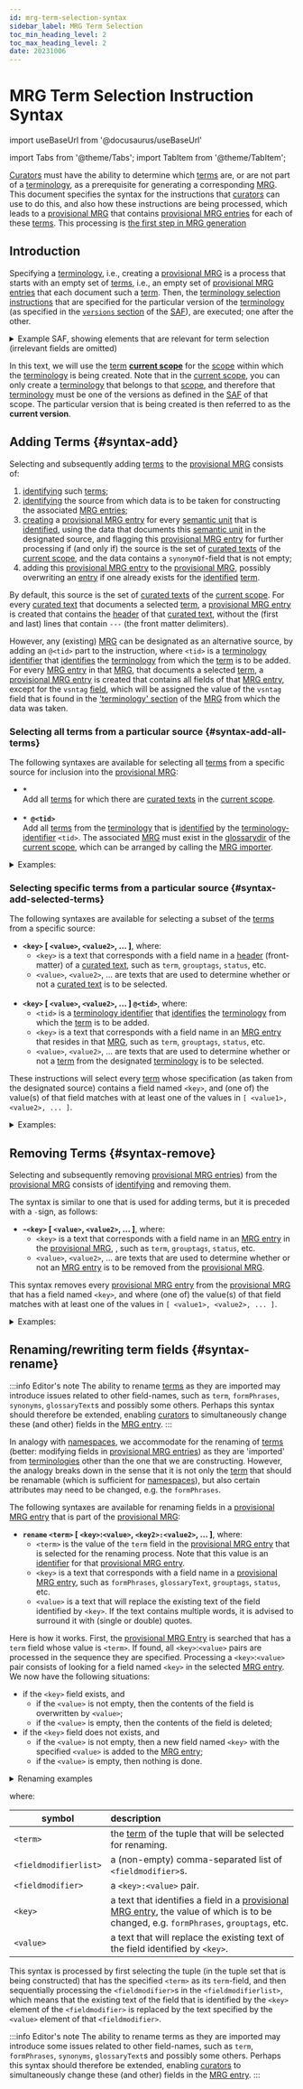 ```yaml
---
id: mrg-term-selection-syntax
sidebar_label: MRG Term Selection
toc_min_heading_level: 2
toc_max_heading_level: 2
date: 20231006
---
```


# MRG Term Selection Instruction Syntax

import useBaseUrl from '@docusaurus/useBaseUrl'

import Tabs from '@theme/Tabs';
import TabItem from '@theme/TabItem';

[Curators](@) must have the ability to determine which [terms](@) are, or are not part of a [terminology](@), as a prerequisite for generating a corresponding [MRG](@). This document specifies the syntax for the instructions that [curators](@) can use to do this, and also how these instructions are being processed, which leads to a [provisional MRG](@) that contains [provisional MRG entries](@) for each of these [terms](@). This processing is [the first step in MRG generation](/docs/specs/tools/mrgt#constructing-provisional-mrg)

## Introduction

Specifying a [terminology](@), i.e., creating a [provisional MRG](@) is a process that starts with an empty set of [terms](@), i.e., an empty set of [provisional MRG entries](@) that each document such a [term](@). Then, the [terminology selection instructions](@) that are specified for the particular version of the [terminology](@) (as specified in the [`versions` section](/docs/specs/files/saf#versions) of the [SAF](@)), are executed; one after the other.

<details>
  <summary>Example SAF, showing elements that are relevant for term selection (irrelevant fields are omitted)</summary>

~~~ yaml
scope:
  scopetag: myscope # identifier for 'current scope'
  scopedir: https://github.com/myscope-repo/tree/master/docs  # URL of the scope-directory of `myscope`
  curatedir: terms # directory where all curated files are located.
  glossarydir: glossaries # directory where all glossary files and related stuff are located.
  defaultvsn: latest # vsntag that identifies the default terminology. A link to the MRG is located at `scopedir`/`glossarydir`/mrg.`scopetag`.yaml
...
scopes:

- scopetag: essiflab # definition of (scope) tag(s) that are used within this scope to refer to a specific terminology
  scopedir: https://github.com/essif-lab/framework/tree/master/docs # URL of the scope-directory
- scopetag: tev2 # definition of (scope)tag(s) that are used within this scope to refer to a specific terminology
  scopedir: https://github.com/tno-terminology-design/tev2-specifications/tree/master/docs # URL of the scope-directory
...
versions:
  - vsntag: terms
    termselection:
      - "*" # import all terms defined by a curated text in the [current scope](@)
  - vsntag: v1.0.3 # a versiontag that identifies this version from all other versions in the SAF
    altvsntags: [ latest ] 
    termselection:
      - "*@essiflab" # import all terms from the MRG linked to by `mrg.essiflab.yaml`
      - "-grouptags[terminology]" # then, remove all terms tagged with the grouptag `terminology`
      - "*" # then, all terms defined by a curated text in the [current scope](@)
~~~

</details>

In this text, we will use the [term](@) **[current scope](@)** for the [scope](@) within which the [terminology](@) is being created. Note that in the [current scope](@), you can only create a [terminology](@) that belongs to that [scope](@), and therefore that [terminology](@) must be one of the versions as defined in the [SAF](@) of that scope. The particular version that is being created is then referred to as the **current version**.

## Adding Terms {#syntax-add}

Selecting and subsequently adding [terms](@) to the [provisional MRG](@) consists of:
1. [identifying](@) such [terms](@);
2. [identifying](@) the source from which data is to be taken for constructing the associated [MRG entries](@);
3. [creating](/docs/specs/tools/mrgt#create-mrg-entry) a [provisional MRG entry](@) for every [semantic unit](@) that is [identified](@), using the data that documents this [semantic unit](@) in the designated source, and flagging this [provisional MRG entry](@) for further processing if (and only if) the source is the set of [curated texts](@) of the [current scope](@), and the data contains a `synonymOf`-field that is not empty;
4. adding this [provisional MRG entry](@) to the [provisional MRG](@), possibly overwriting an [entry](provisional-mrg-entry@) if one already exists for the [identified](@) [term](@).

By default, this source is the set of [curated texts](@) of the [current scope](@). For every [curated text](@) that documents a selected [term](@), a [provisional MRG entry](@) is created that contains the [header](@) of that [curated text](@), without the (first and last) lines that contain `---` (the front matter delimiters).

However, any (existing) [MRG](@) can be designated as an alternative source, by adding an `@<tid>` part to the instruction, where `<tid>` is a [terminology identifier](@) that [identifies](@) the [terminology](@) from which the [term](@) is to be added. For every [MRG entry](@) in that [MRG](@), that documents a selected [term](@), a [provisional MRG entry](@) is created that contains all fields of that [MRG entry](@), except for the `vsntag` [field](/docs/specs/files/mrg#entries), which will be assigned the value of the `vsntag` field that is found in the ['terminology' section](/docs/specs/files/mrg#terminology) of the [MRG](@) from which the data was taken.

### Selecting all terms from a particular source {#syntax-add-all-terms}

The following syntaxes are available for selecting all [terms](@) from a specific source for inclusion into the [provisional MRG](@):

- **`*`**<br/>Add all [terms](@) for which there are [curated texts](@) in the [current scope](@).<br/>&nbsp;
- **`* @<tid>`**<br/>Add all [terms](@) from the [terminology](@) that is [identified](@) by the [terminology-identifier](@) `<tid>`. The associated [MRG](@) must exist in the [glossarydir](@) of the [current scope](@), which can be arranged by calling the [MRG importer](@).

<details>
  <summary>Examples:</summary>

  | Examples:  | Meaning: |
  | :-------   | :------  |
  | *&nbsp;@tev2:v1 | Add all [terms](@) that are in version `v1` of the [terminology](@) of the [scope](@) identified by `tev2`, i.e., in [MRG](@) file `mrg.tev2.v1.yaml`. |
  | * @tev2    | Add all [terms](@) that are in the default version of the [terminology](@) of the [scope](@) identified by `tev2`,<br/>i.e., in [MRG](@) file `mrg.tev2.yaml`. |
  | * @:v1.0.3 | Add all [terms](@) that are in version `v1.0.3` of the [terminology](@) of the [current scope](@).<br/>i.e., in [MRG](@) file `mrg.<cstag>.v1.0.3.yaml`, where `<cstag>` is the value of the `scopetag` field in the [`scope` section](/docs/specs/files/saf#scope-section) of the [SAF](@) of the [current scope](@). |
  | * @        | Add all [terms](@) that are in the default version of the [terminology](@) of the [current scope](@).<br/>i.e., in [MRG](@) file `mrg.<cstag>.yaml`, where `<cstag>` is the value of the `scopetag` field in the [`scope` section](/docs/specs/files/saf#scope-section) of the [SAF](@) of the [current scope](@). |
  | *          | Add all [terms](@) that are described by a [curated text](@) in the [current scope](@). |

The difference between `*` and `* @` is that the first takes [curated texts](@) as source, whereas the latter takes an existing [MRG](@) as source, being the [MRG](@) that contains the default version of the [terminology](@) of the [current scope](@). This allows [terminologies](@) to be defined in terms of their predecessors.

</details>

### Selecting specific terms from a particular source {#syntax-add-selected-terms}

The following syntaxes are available for selecting a subset of the [terms](@) from a specific source:

- **`<key>` [ `<value>`, `<value2>`, ... ]**, where:
  - `<key>` is a text that corresponds with a field name in a [header](@) (front-matter) of a [curated text](@), such as `term`, `grouptags`, `status`, etc.
  - `<value>`, `<value2>`, ... are texts that are used to determine whether or not a [curated text](@) is to be selected.<br/>&nbsp;
- **`<key>` [ `<value>`, `<value2>`, ... ] `@<tid>`**, where:
  - `<tid>` is a [terminology identifier](@) that [identifies](@) the [terminology](@) from which the [term](@) is to be added.
  - `<key>` is a text that corresponds with a field name in an [MRG entry](@) that resides in that [MRG](@), such as `term`, `grouptags`, `status`, etc.
  - `<value>`, `<value2>`, ... are texts that are used to determine whether or not a [term](@) from the designated [terminology](@) is to be selected.
 
These instructions will select every [term](@) whose specification (as taken from the designated source) contains a field named `<key>`, and (one of) the value(s) of that field matches with at least one of the values in `[ <value1>, <value2>, ... ]`.

<details>
  <summary>Examples:</summary>

  | Syntax: | Meaning: |
  | :-----  | :------  |
  | term [actor]               | select every [term](@) in the [current scope](@), that is described by a [curated text](@) of which the [header](@) has a `term` field with the value `actor`. |
  | status[proposed,approved]  | select every [term](@) in the [current scope](@), that is described by a [curated text](@) of which the [header](@) has a `status` field with the value `proposed` or `approved`. |
  | somefield []               | select every [term](@) in the [current scope](@), that is described by a [curated text](@) of which the [header](@) has a `somefield` field that has no value specified. |
  | term [actor,party]@tev2:v1 | select every [term](@) in the [terminology](@) [identified](@) by `@tev2:v1`, that is described by an [MRG entry](@) (in the corresponding [MRG](@)) that has a `term` field with the value `actor` or `party`. |
  | grouptags[x,y,z]@essif-lab | select every [term](@) in the default [terminology](@) of [scope](@) `essif-lab`, that is described by an [MRG entry](@) (in the corresponding [MRG](@)) that has a `grouptags` field whose value is `x`, `y`, or `z`. |
  
</details>

## Removing Terms {#syntax-remove}

Selecting and subsequently removing [provisional MRG entries](@)) from the [provisional MRG](@) consists of [identifying](@) and removing them.

The syntax is similar to one that is used for adding terms, but it is preceded with a `-`sign, as follows:

- **-`<key>` [ `<value>`, `<value2>`, ... ]**, where:
  - `<key>` is a text that corresponds with a field name in an [MRG entry](@) in the [provisional MRG](@), , such as `term`, `grouptags`, `status`, etc.
  - `<value>`, `<value2>`, ... are texts that are used to determine whether or not an [MRG entry](@) is to be removed from the [provisional MRG](@).

This syntax removes every [provisional MRG entry](@) from the [provisional MRG](@) that has a field named `<key>`, and where (one of) the value(s) of that field matches with at least one of the values in `[ <value1>, <value2>, ... ]`.

<details>
  <summary>Examples:</summary>

  | Syntax: | Meaning: |
  | :-----  | :------  |
  | -term [actor]              | remove all entries that have a `term` field whose value is `actor`. |
  | -status[proposed,approved] | remove all entries that have a `status` field whose value is `proposed` or `approved`. |
  | -grouptags[x,y,z]          | remove all entries that have a `grouptags` field of which one of the listed [grouptags](@) is `x`, `y`, or `z`. |
  | -somefield []              | remove all entries that have a `somefield` field that has no value specified. |

</details>

## Renaming/rewriting term fields {#syntax-rename}

:::info Editor's note
The ability to rename [terms](@) as they are imported may introduce issues related to other field-names, such as `term`, `formPhrases`, `synonyms`, `glossaryText`s and possibly some others. Perhaps this syntax should therefore be extended, enabling [curators](@) to simultaneously change these (and other) fields in the [MRG entry](@).
:::

In analogy with [namespaces](https://en.wikipedia.org/wiki/Namespace), we accommodate for the renaming of [terms](@) (better: modifying fields in [provisional MRG entries](@)) as they are 'imported' from [terminologies](@) other than the one that we are constructing. However, the analogy breaks down in the sense that it is not only the [term](@) that should be renamable (which is sufficient for [namespaces](https://en.wikipedia.org/wiki/Namespace)), but also certain attributes may need to be changed, e.g. the `formPhrases`.

The following syntaxes are available for renaming fields in a [provisional MRG entry](@) that is part of the [provisional MRG](@):

- **`rename` `<term>` [ `<key>`:`<value>`, `<key2>:<value2>`, ... ]**, where:
  - `<term>` is the value of the `term` field in the [provisional MRG entry](@) that is selected for the renaming process. Note that this value is an [identifier](@) for that [provisional MRG entry](@).
  - `<key>` is a text that corresponds with a field name in a [provisional MRG entry](@), such as `formPhrases`, `glossaryText`, `grouptags`, `status`, etc.
  - `<value>` is a text that will replace the existing text of the field identified by `<key>`. If the text contains multiple words, it is advised to surround it with (single or double) quotes.

Here is how it works. First, the [provisional MRG Entry](@) is searched that has a `term` field whose value is `<term>`. If found, all `<key>`:`<value>` pairs are processed in the sequence they are specified. Processing a `<key>`:`<value>` pair consists of looking for a field named `<key>` in the selected [MRG entry](@). We now have the following situations:

- if the `<key>` field exists, and
  - if the `<value>` is not empty, then the contents of the field is overwritten by `<value>`;
  - if the `<value>` is empty, then the contents of the field is deleted;
- if the `<key>` field does not exists, and
  - if the `<value>` is not empty, then a new field named `<key>` with the specified `<value>` is added to the [MRG entry](@);
  - if the `<value>` is empty, then nothing is done.

<details>
<summary>Renaming examples</summary>

- **`rename party [ status:accepted, hoverText:"A natural person or a legal person" ]`**:
  - searches for the [provisional MRG entry](@) whose `term` field has value `party`, and (when found)
  - changes (or creates) its `status` field to so that it contains `accepted`, and 
  - changes (or creates) its `hoverText` field to so that it contains `"A natural person or a legal person"`.

- **`rename party [ term:partij, formPhrases:"partij{en}", hoverText:"Een natuurlijk persoon of een rechtspersoon" ]`**
  - searches for the [provisional MRG entry](@) whose `term` field has value `party`, and (when found)
  - changes (or creates) its `term` field to so that it contains `partij`;
  - changes (or creates) its `status` field to so that it contains `approved`.
  - changes (or creates) its `hoverText` field to so that it contains `"A natural or legal person"`
  
- **`rename party [ hoverText: ]`**
  - searches for the [provisional MRG entry](@) whose `term` field has value `party`, and (when found)
  - removes the contents from the `hoverText` field if such a field exists.<br/>

</details>

where:

| symbol                | description |
| --------------------- | :---------- |
| `<term>`              | the [term](@) of the tuple that will be selected for renaming. |
| `<fieldmodifierlist>` | a (non-empty) comma-separated list of `<fieldmodifier>`s. |
| `<fieldmodifier>`     | a `<key>:<value>` pair. |
| `<key>`               | a text that identifies a field in a [provisional MRG entry](@), the value of which is to be changed, e.g. `formPhrases`, `grouptags`, etc. |
| `<value>`             | a text that will replace the existing text of the field identified by `<key>`.  |

This syntax is processed by first selecting the tuple (in the tuple set that is being constructed) that has the specified `<term>` as its `term`-field, and then sequentially processing the `<fieldmodifier>`s in the `<fieldmodifierlist>`, which means that the existing text of the field that is identified by the `<key>` element of the `<fieldmodifier>` is replaced by the text specified by the `<value>` element of that `<fieldmodifier>`.

:::info Editor's note
The ability to rename terms as they are imported may introduce some issues related to other field-names, such as `term`, `formPhrases`, `synonyms`, `glossaryText`s and possibly some others. Perhaps this syntax should therefore be extended, enabling [curators](@) to simultaneously change these (and other) fields in the [MRG entry](@).
:::